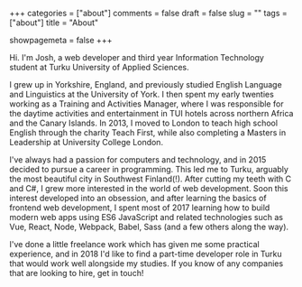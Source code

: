 +++
categories = ["about"]
comments = false
draft = false
slug = ""
tags = ["about"]
title = "About"

showpagemeta = false
+++

Hi. I'm Josh, a web developer and third year Information Technology student at Turku University of Applied Sciences. 

I grew up in Yorkshire, England, and previously studied English Language and Linguistics at the University of York. I then spent my early twenties working as a Training and Activities Manager, where I was responsible for the daytime activities and entertainment in TUI hotels across northern Africa and the Canary Islands. In 2013, I moved to London to teach high school English through the charity Teach First, while also completing a Masters in Leadership at University College London.

I've always had a passion for computers and technology, and in 2015 decided to pursue a career in programming. This led me to Turku, arguably the most beautiful city in Southwest Finland(!). After cutting my teeth with C and C#, I grew more interested in the world of web development. Soon this interest developed into an obsession, and after learning the basics of frontend web development, I spent most of 2017 learning how to build modern web apps using ES6 JavaScript and related technologies such as Vue, React, Node, Webpack, Babel, Sass (and a few others along the way).

I've done a little freelance work which has given me some practical experience, and in 2018 I'd like to find a part-time developer role in Turku that would work well alongside my studies. If you know of any companies that are looking to hire, get in touch!